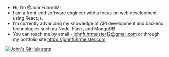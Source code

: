 - Hi, I’m @JohnFuhrm12!
- I am a front-end software engineer with a focus on web development using React.js.
- I’m currently advancing my knowledge of API development and backend technologies such as Node, Flask, and MongoDB.
- You can reach me by email - johnfuhrmeister12@gmail.com or through my portfolio site https://johnfuhrmeister.com.

[![John's GitHub stats](https://github-readme-stats.vercel.app/api?username=JohnFuhrm12&show_icons=true&theme=highcontrast&title_color=03d7fc)](https://github-readme-stats.vercel.app)
